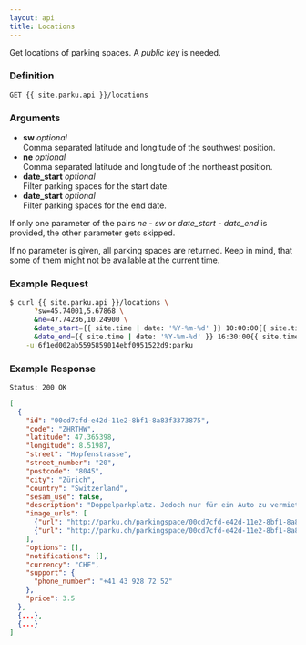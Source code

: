 ```yaml
---
layout: api
title: Locations
---
```


Get locations of parking spaces. A _public key_ is needed.

### Definition

```nginx
GET {{ site.parku.api }}/locations
```

### Arguments

* __sw__ _optional_<br/>
	Comma separated latitude and longitude of the southwest position.
* __ne__ _optional_<br/>
	Comma separated latitude and longitude of the northeast position.
* __date\_start__ _optional_<br/>
	Filter parking spaces for the start date.
* __date\_start__ _optional_<br/>
	Filter parking spaces for the end date.

If only one parameter of the pairs _ne_ - _sw_ or _date\_start_ - _date\_end_ is provided, the other parameter gets skipped.

If no parameter is given, all parking spaces are returned. Keep in mind, that some of them might not be available at the current time.

### Example Request

```sh
$ curl {{ site.parku.api }}/locations \
      ?sw=45.74001,5.67868 \
      &ne=47.74236,10.24900 \
      &date_start={{ site.time | date: '%Y-%m-%d' }} 10:00:00{{ site.time | date: '%z' }} \
      &date_end={{ site.time | date: '%Y-%m-%d' }} 16:30:00{{ site.time | date: '%z' }} \
    -u 6f1ed002ab5595859014ebf0951522d9:parku
```

### Example Response

```nginx
Status: 200 OK
```

```json
[
  {
    "id": "00cd7cfd-e42d-11e2-8bf1-8a83f3373875",
    "code": "ZHRTHW",
    "latitude": 47.365398,
    "longitude": 8.51987,
    "street": "Hopfenstrasse",
    "street_number": "20",
    "postcode": "8045",
    "city": "Zürich",
    "country": "Switzerland",
    "sesam_use": false,
    "description": "Doppelparkplatz. Jedoch nur für ein Auto zu vermieten. Die andere Hälfte wird benötigt. Aufteilung wie im Bild.",
    "image_urls": [
      {"url": "http://parku.ch/parkingspace/00cd7cfd-e42d-11e2-8bf1-8a83f3373875/image"},
      {"url": "http://parku.ch/parkingspace/00cd7cfd-e42d-11e2-8bf1-8a83f3373875/image"}
    ],
    "options": [],
    "notifications": [],
    "currency": "CHF",
    "support": {
      "phone_number": "+41 43 928 72 52"
    },
    "price": 3.5
  },
  {...},
  {...}
]
```